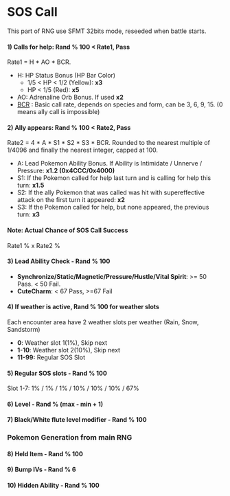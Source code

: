 # SOS Call

This part of RNG use SFMT 32bits mode, reseeded when battle starts.

#### 1) Calls for help: Rand % 100 < Rate1, Pass
Rate1 =  H * AO * BCR.
- H: HP Status Bonus (HP Bar Color)
  - 1/5 < HP < 1/2 (Yellow): **x3**
  - HP < 1/5 (Red): **x5**
- AO: Adrenaline Orb Bonus. If used **x2**
- [BCR](https://pastebin.com/W59vsi0H) : Basic call rate, depends on species and form, can be 3, 6, 9, 15. (0 means ally call is impossible)
#### 2) Ally appears: Rand % 100 < Rate2, Pass
Rate2 = 4 * A * S1 * S2 * S3 * BCR. Rounded to the nearest multiple of 1/4096 and finally the nearest integer, capped at 100.
- A: Lead Pokemon Ability Bonus. If Ability is Intimidate / Unnerve / Pressure: **x1.2 (0x4CCC/0x4000)**
- S1: If the Pokemon called for help last turn and is calling for help this turn: **x1.5**
- S2: If the ally Pokemon that was called was hit with supereffective attack on the first turn it appeared: **x2**
- S3: If the Pokemon called for help, but none appeared, the previous turn: **x3**

#### Note: Actual Chance of SOS Call Success
Rate1 % x Rate2 %

#### 3) Lead Ability Check - Rand % 100
- **Synchronize/Static/Magnetic/Pressure/Hustle/Vital Spirit**: >= 50 Pass. < 50 Fail.
- **CuteCharm**: < 67 Pass, >=67 Fail
#### 4) If weather is active, Rand % 100 for weather slots
Each encounter area have 2 weather slots per weather (Rain, Snow, Sandstorm)
- **0**: Weather slot 1(1%), Skip next
- **1-10**: Weather slot 2(10%), Skip next
- **11-99:** Regular SOS Slot
#### 5) Regular SOS slots - Rand % 100
Slot 1-7: 1% / 1% / 1% / 10% / 10% / 10% / 67%
#### 6) Level - Rand % (max - min + 1)
#### 7) Black/White flute level modifier - Rand % 100 

### Pokemon Generation from main RNG

#### 8) Held Item - Rand % 100
#### 9) Bump IVs - Rand % 6
#### 10) Hidden Ability - Rand % 100
